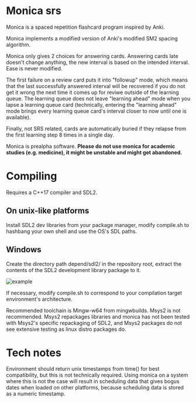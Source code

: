 # Monica srs

Monica is a spaced repetition flashcard program inspired by Anki.

Monica implements a modified version of Anki's modified SM2 spacing algorithm.

Monica only gives 2 choices for answering cards. Answering cards late doesn't change anything, the new interval is based on the intended interval. Ease is never modified. 

The first failure on a review card puts it into "followup" mode, which means that the last successfully answered interval will be recovered if you do not get it wrong the next time it comes up for reviwe outside of the learning queue. The learning queue does not leave "learning ahead" mode when you lapse a learning queue card (technically, entering the "learning ahead" mode brings every learning queue card's interval closer to now until one is available).

Finally, not SRS related, cards are automatically buried if they relapse from the first learning step 8 times in a single day.

Monica is prealpha software. **Please do not use monica for academic studies (e.g. medicine), it might be unstable and might get abandoned.**

# Compiling

Requires a C++17 compiler and SDL2.

## On unix-like platforms

Install SDL2 dev libraries from your package manager, modify compile.sh to hashbang your own shell and use the OS's SDL paths.

## Windows

Create the directory path depend/sdl2/ in the repository root, extract the contents of the SDL2 development library package to it.

![example](https://i.imgur.com/OrvPY93.png)

If necessary, modify compile.sh to correspond to your compilation target environment's architecture.

Recommended toolchain is Mingw-w64 from mingwbuilds. Msys2 is not recommended. Msys2 repackages libraries and monica has not been tested with Msys2's specific repackaging of SDL2, and Msys2 packages do not see extensive testing as linux distro packages do.

# Tech notes

Environment should return unix timestamps from time() for best compatibility, but this is not technically required. Using monica on a system where this is not the case will result in scheduling data that gives bogus dates when loaded on other platforms, because scheduling data is stored as a numeric timestamp.
